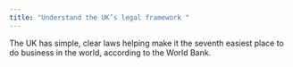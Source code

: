 ```yaml
---
title: "Understand the UK’s legal framework "
---
```


The UK has simple, clear laws helping make it the seventh easiest place to do business in the world, according to the World Bank.
